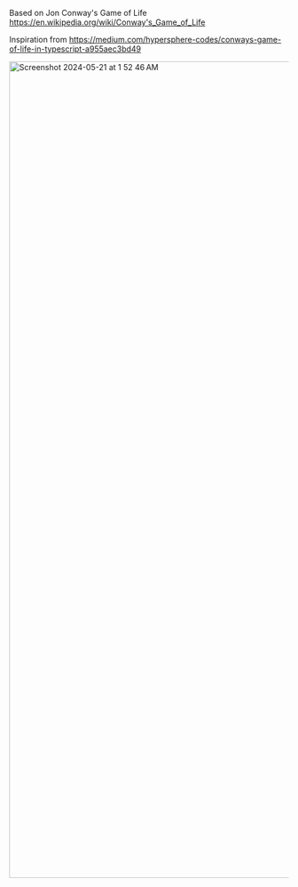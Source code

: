 Based on Jon Conway's Game of Life
https://en.wikipedia.org/wiki/Conway's_Game_of_Life

Inspiration from 
https://medium.com/hypersphere-codes/conways-game-of-life-in-typescript-a955aec3bd49

<img width="1470" alt="Screenshot 2024-05-21 at 1 52 46 AM" src="https://github.com/cesarg2199/GameOfLife/assets/8305565/ed87de19-e147-49dc-909c-dd208830bb0c">
